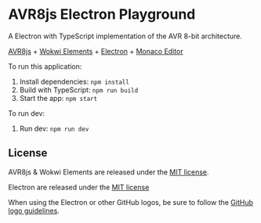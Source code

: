 # AVR8js Electron Playground

A Electron with TypeScript implementation of the AVR 8-bit architecture.

[AVR8js](https://github.com/wokwi/avr8js) + [Wokwi Elements](https://github.com/wokwi/wokwi-elements) + [Electron](https://github.com/electron/electron) + [Monaco Editor](https://github.com/microsoft/monaco-editor)

To run this application:

1. Install dependencies: `npm install`
2. Build with TypeScript: `npm run build`
3. Start the app: `npm start`

To run dev:

1. Run dev: `npm run dev`

## License

AVR8js & Wokwi Elements are released under the [MIT license](https://github.com/wokwi/wokwi-elements/blob/master/LICENSE).

Electron are released under the [MIT license](https://github.com/electron/electron/blob/master/LICENSE)

When using the Electron or other GitHub logos, be sure to follow the [GitHub logo guidelines](https://github.com/logos).
